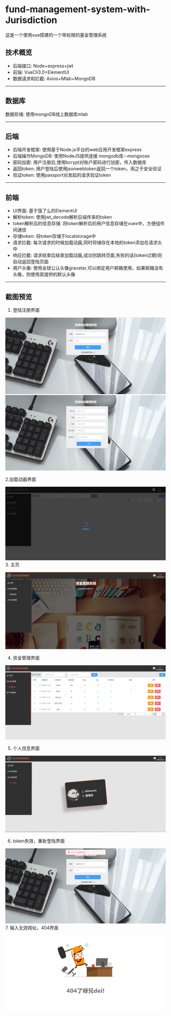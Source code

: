 # fund-management-system-with-Jurisdiction
这是一个使用vue搭建的一个带权限的基金管理系统
## 技术概览
>
- 后端接口: Node+express+jwt
- 前端: VueCli3.0+ElementUI
- 数据请求和拦截: Axios+Mlab+MongoDB
>
---
## 数据库
>
数据存储: 使用mongoDB线上数据库mlab
>
---
## 后端
>
- 后端开发框架: 使用基于Node.js平台的web应用开发框架express
- 后端操作MongoDB: 使用NodeJS提供连接 mongodb库--mongoose
- 密码加密: 用户注册后,使用bcrypt对账户密码进行加密，传入数据库
- 返回token: 用户登陆后使用jsonwebtoken返回一个token，用之于安全验证
- 验证token: 使用passport对发起的请求验证token
>
---
## 前端
>
- UI界面: 基于饿了么的ElementUI
- 解析token: 使用jwt_decode解析后端传来的token
- token解析后的信息存储: 将token解析后的用户信息存储在vuex中，方便组件间通信
- 存储token: 将token存储于localstorage中
- 请求拦截: 每次请求的时候加载动画,同时将储存在本地的token添加在请求头中
- 响应拦截: 请求结束后结束加载动画,成功则跳转页面,失败的话(token过期)则自动返回登陆页面
- 用户头像: 使用全球公认头像gravatar,可以绑定用户邮箱使用，如果邮箱没有头像，则使用其提供的默认头像
>
---
## 截图预览
1. 登陆注册界面
>
![登陆](https://github.com/BBiiaoao/fund-management-system-with-Jurisdiction/blob/master/projects/screenshot/login.png "登陆")
![注册](https://github.com/BBiiaoao/fund-management-system-with-Jurisdiction/blob/master/projects/screenshot/register.png "注册")
>
2.加载动画界面
>
![加载动画](https://github.com/BBiiaoao/fund-management-system-with-Jurisdiction/blob/master/projects/screenshot/onLoad.png "加载动画")
3. 主页
>
![主页](https://github.com/BBiiaoao/fund-management-system-with-Jurisdiction/blob/master/projects/screenshot/home.png "主页")
>
4. 资金管理界面
>
![资金管理](https://github.com/BBiiaoao/fund-management-system-with-Jurisdiction/blob/master/projects/screenshot/fundManager.png "资金管理")
>
5. 个人信息界面
>
![个人信息](https://github.com/BBiiaoao/fund-management-system-with-Jurisdiction/blob/master/projects/screenshot/personal.png "个人信息")
>
6. token失效，重新登陆界面
>
![token失效](https://github.com/BBiiaoao/fund-management-system-with-Jurisdiction/blob/master/projects/screenshot/tokenFailed.png "token失效")
7. 输入无效网址，404界面
>
![404](https://github.com/BBiiaoao/fund-management-system-with-Jurisdiction/blob/master/projects/screenshot/404.png "404")
>
